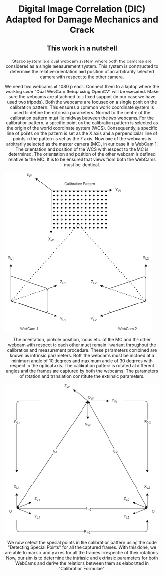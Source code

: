 # <p align="center">Digital Image Correlation (DIC) Adapted for Damage Mechanics and Crack</p>

## <p align="center">This work in a nutshell</p>
<p align="center">
Stereo system is a dual webcam system where both the cameras are considered as a single measurement system. This system is constructed to determine the relative orientation and position of an arbitrarily selected camera with respect to the other camera.
</p>

<p align="center">
We need two webcams of 1080 p each. Connect them to a laptop where the working code "Dual WebCam Setup using OpenCV" will be executed. Make sure the webcams are attachned to a fixed support (in our case we have used two tripods). Both the webcams are focused on a single ponit on the calibration pattern. This ensures a common world coordinate system is used to define the extrinsic parameters. Normal to the centre of the calibration pattern must lie midway between the two webcams. For the calibration pattern, a specific point on the calibration pattern is selected as the origin of the world coordinate system (WCS). Consequently, a specific line of points on the pattern is set as the X axis and a perpendicular line of points in the pattern is set as the Y axis. Now one of the webcams is arbitrarily selected as the master camera (MC), in our case it is WebCam 1. The orientation and position of the WCS with respect to the MC is determined. The orientation and position of the other webcam is defined relative to the MC. It is to be ensured that views from both the WebCams must be identical.
</p>

![Focus of WebCams](https://github.com/stochasticmaterialism/Digital-Image-Correlation-DIC-/blob/main/Images/Focus%20of%20WebCams.png?raw=true)  

<p align="center">
The orientation, pinhole position, focus etc. of the MC and the other webcam with respect to each other muct remain invariant throughout the calibration and measurement procedure. These parameters combined are known as intrinsic parameters. Both the webcams must be inclined at a minimum angle of 10 degrees and maximum angle of 30 degrees with respect to the optical axis. The calibration pattern is rotated at different angles and the frames are captured by both the webcams. The parameters of rotation and translation constitute the extrinsic parameters.
</p>

![Extrinsic Parameters](https://github.com/stochasticmaterialism/Digital-Image-Correlation-DIC-/blob/main/Images/Extrinsic%20Parameters.png?raw=true)

<p align="center">
We now detect the special points in the calibration pattern using the code "Detecting Special Points" for all the captured frames. With this done, we are able to mark x and y axes for all the frames irrespectie of their rotations. Now, our aim is to determine the intrinsic and extrinsic parameters for both WebCams and derive the relations between them as elaborated in "Calibration Formulae".
</p>
